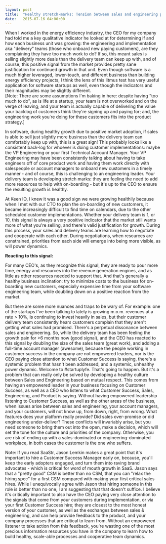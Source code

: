 ```yaml
---
layout: post
title:  "Healthy stretch-marks: Tension between sales and engineering provide valuable signals - why CEO's should listen closely"
date:   2015-07-16 04:00:00
---
```



When I worked in the energy efficiency industry, the CEO for my company had told me a key qualitative indicator he looked at for determining if and how each business unit was growing: the engineering and implementation aka "delivery" teams (those who onboard new paying customers), are they complaining they have too much work to do?  If so, this meant sales is selling slightly more deals than the delivery team can keep up with, and of course, this positive signal from the market provides pretty sane justification for continued growth in that unit. Even though software is a much higher leveraged, lower-touch, and different business than building energy efficiency projects, I think the lens of this litmus test has very useful application for software startups as well, even though the indicators and their magnitudes may be slightly different.  
[Note: There are some assumptions I'm baking in here: despite having "too much to do", as is life at a startup, your team is not overworked and on the verge of leaving; and your team is actually capable of delivering the value your backlog of customers think they're signing up and paying for; and, the engineering work you're doing for these customers fits into the product strategy.]  

In software, during healthy growth due to positive market adoption, if sales is able to sell just slightly more business than the delivery team can comfortably keep up with, this is a great sign! This probably looks like a consistent back-log for whoever is doing customer implementations: maybe the VP Engineering or your first Technical Account Manager.  Your VP Engineering may have been consistently talking about having to take engineers off of core product work and having them work directly with salespeople or account managers to onboard new customers in a timely manner - and of course, this is challenging to an engineering leader.  Your delivery team is developing stretch marks: they are feeling the need to add more resources to help with on-boarding - but it's up to the CEO to ensure the resulting growth is healthy.

At Keen IO, I knew it was a good sign we were growing healthily because when I met with our CTO to plan the on-boarding of new customers, it became increasingly difficult to find time on calendars, due to the other scheduled customer implementations. Whether your delivery team is 1, or 10, this signal is always a very positive indicator that the market still wants more of what you're selling, and there's valid justification for growth.  During this process, your sales and delivery teams are learning how to negotiate and cooperate with each other.  During negotiations, when resources are constrained, priorities from each side will emerge into being more visible, as will power dynamics. 

**Reacting to this signal:**

For many CEO's, as they recognize this signal, they are ready to pour more time, energy and resources into the revenue generation engines, and as little as other resources needed to support that. And that's generally a healthy business inclination: try to minimize costs to the business for on-boarding new customers, especially expensive time from your software engineering team, while doubling down on a positive reaction from the market. 

But there are some more nuances and traps to be wary of. For example: one of the startups I've been talking to lately is growing m.o.m. revenues at a rate > 10%, is continuing to invest heavily in sales, but their customer delivery team consistently hears customers complain that they aren't getting what sales had promised. There's a perpetual dissonance between sales and engineering. So, while the delivery team has been feeling the growth pain for >6 months now (good signal), and the CEO has reacted to this signal by doubling the size of the sales team (great work), and adding a full-time account manager (awesome), because the people working in customer success in the company are not empowered leaders, nor is the CEO paying close attention to what Customer Success is saying, there's a systemic problem that hasn't been addressed, and a systemic, unhealthy power dynamic. Welcome to #startuplyfe. That's going to happen. But it's a problem that can really only be solved by developing a healthy culture between Sales and Engineering based on mutual respect. This comes from having an empowered leader in your business focusing on Customer Success, as well as a CEO who listens to what Customer Success, Sales, Engineering, and Product is saying.  Without having empowered leadership listening to Customer Success, as well as the other areas of the business, when issues arise between sales and engineering, your account managers, and your customers, will not know up, from down, right, from wrong. What features does your platform really provide?  Did sales over-promise or did engineering under-deliver?  These conflicts will invariably arise, but you need someone to bring them out into the open, make a decision, which will set the tone for the culture and priorities of the company.  Otherwise, you are risk of ending up with a sales-dominated or engineering-dominated workplace, in both cases the customer is the one who suffers.   

Note: If you read SaaStr, Jason Lemkin makes a great point that it's important to hire a Customer Success Manager early on, because, you'll keep the early adopters engaged, and turn them into raving brand advocates - which is critical for word of mouth growth in SaaS.  Jason says that a "pretty good" CSM is better than no CSM, that you can "relax the hiring spec" for a first CSM compared with making your first critical sales hires.  While I unequivocally agree with Jason that hiring someone in this role is better than no one, I am suggesting that that doesn't suffice.  I believe it's critically important to also have the CEO paying very close attention to the signals that come from your customers during implementation, or via your first Customer Success hire; they are closest to the most honest version of your customer, as well as the exchanges between sales & engineering, and can help provide feedback to the product, and your company processes that are critical to learn from.  Without an empowered listener to take action from this feedback, you're wasting one of the most precious information resources you have in the company to learn how to build healthy, scale-able processes and cooperative team dynamics. 






